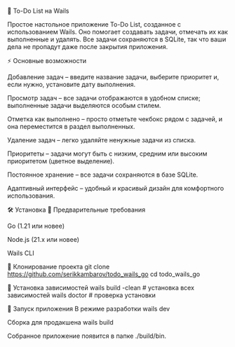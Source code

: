 📝 To-Do List на Wails

Простое настольное приложение To-Do List, созданное с использованием Wails. Оно помогает создавать задачи, отмечать их как выполненные и удалять. Все задачи сохраняются в SQLite, так что ваши дела не пропадут даже после закрытия приложения.

⚡ Основные возможности

Добавление задач – введите название задачи, выберите приоритет и, если нужно, установите дату выполнения.

Просмотр задач – все задачи отображаются в удобном списке; выполненные задачи выделяются особым стилем.

Отметка как выполнено – просто отметьте чекбокс рядом с задачей, и она переместится в раздел выполненных.

Удаление задач – легко удаляйте ненужные задачи из списка.

Приоритеты – задачи могут быть с низким, средним или высоким приоритетом (цветное выделение).

Постоянное хранение – все задачи сохраняются в базе SQLite.

Адаптивный интерфейс – удобный и красивый дизайн для комфортного использования.

🛠 Установка
🔹 Предварительные требования

Go (1.21 или новее)

Node.js (21.x или новее)

Wails CLI

🔹 Клонирование проекта
git clone https://github.com/serikkambarov/todo_wails_go
cd todo_wails_go

🔹 Установка зависимостей
wails build -clean   # установка всех зависимостей
wails doctor        # проверка установки

🚀 Запуск приложения
В режиме разработки
wails dev

Сборка для продакшена
wails build


Собранное приложение появится в папке ./build/bin.